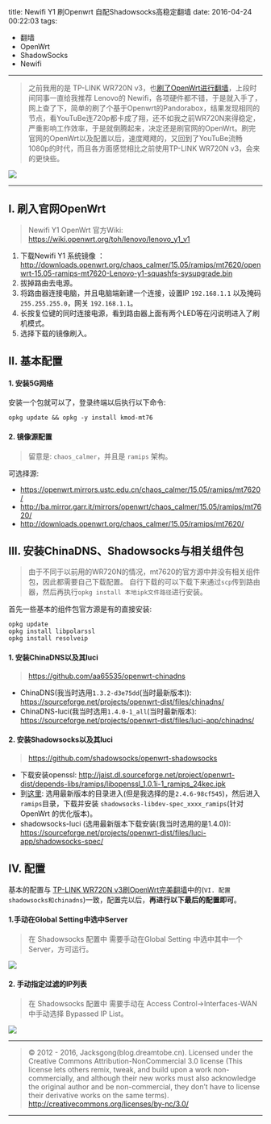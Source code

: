title: Newifi Y1 刷Openwrt 自配Shadowsocks高稳定翻墙
date: 2016-04-24 00:22:03
tags:
- 翻墙
- OpenWrt
- ShadowSocks
- Newifi

---

> 之前我用的是 TP-LINK WR720N v3，也[刷了OpenWrt进行翻墙](http://blog.dreamtobe.cn/2015/09/06/wr720n-v3-openwrt-shadowsocks/)，上段时间同事一直给我推荐 Lenovo的 Newifi，各项硬件都不错，于是就入手了，网上查了下，简单的刷了个基于Openwrt的Pandorabox，结果发现相同的节点，看YouTuBe连720p都卡成了翔，还不如我之前WR720N来得稳定，严重影响工作效率，于是就倒腾起来，决定还是刷官网的OpenWrt。刷完官网的OpenWrt以及配置以后，速度飕飕的，又回到了YouTuBe流畅1080p的时代，而且各方面感觉相比之前使用TP-LINK WR720N v3，会来的更快些。

<!-- more -->

![](/img/newifi-1.png)

---

## I. 刷入官网OpenWrt

> Newifi Y1 OpenWrt 官方Wiki: https://wiki.openwrt.org/toh/lenovo/lenovo_y1_v1

1. 下载Newifi Y1 系统镜像 ： http://downloads.openwrt.org/chaos_calmer/15.05/ramips/mt7620/openwrt-15.05-ramips-mt7620-Lenovo-y1-squashfs-sysupgrade.bin
2. 拔掉路由去电源。
3. 将路由器连接电脑，并且电脑端新建一个连接，设置IP `192.168.1.1` 以及掩码 `255.255.255.0`，网关 `192.168.1.1`。
4. 长按复位键的同时连接电源，看到路由器上面有两个LED等在闪说明进入了刷机模式。
5. 选择下载的镜像刷入。

## II. 基本配置

#### 1. 安装5G网络

安装一个包就可以了，登录终端以后执行以下命令:

```
opkg update && opkg -y install kmod-mt76
```

#### 2. 镜像源配置

> 留意是: `chaos_calmer`，并且是 `ramips` 架构。

可选择源:

- https://openwrt.mirrors.ustc.edu.cn/chaos_calmer/15.05/ramips/mt7620/
- http://ba.mirror.garr.it/mirrors/openwrt/chaos_calmer/15.05/ramips/mt7620/
- http://downloads.openwrt.org/chaos_calmer/15.05/ramips/mt7620/

## III. 安装ChinaDNS、Shadowsocks与相关组件包

> 由于不同于以前用的WR720N的情况，mt7620的官方源中并没有相关组件包，因此都需要自己下载配置。
> 自行下载的可以下载下来通过`scp`传到路由器，然后再执行`opkg install 本地ipk文件路径`进行安装。

首先一些基本的组件包官方源是有的直接安装:

```
opkg update
opkg install libpolarssl
opkg install resolveip
```

#### 1. 安装ChinaDNS以及其luci

> https://github.com/aa65535/openwrt-chinadns

- ChinaDNS(我当时选用`1.3.2-d3e75dd`(当时最新版本)): https://sourceforge.net/projects/openwrt-dist/files/chinadns/
- ChinaDNS-luci(我当时选用`1.4.0-1_all`(当时最新版本): https://sourceforge.net/projects/openwrt-dist/files/luci-app/chinadns/

#### 2. 安装Shadowsocks以及其luci

> https://github.com/shadowsocks/openwrt-shadowsocks

- 下载安装openssl: http://jaist.dl.sourceforge.net/project/openwrt-dist/depends-libs/ramips/libopenssl_1.0.1i-1_ramips_24kec.ipk
- 到[这里](https://sourceforge.net/projects/openwrt-dist/files/shadowsocks-libev/):
选用最新版本的目录进入(但是我选择的是`2.4.6-98cf545`)，然后进入`ramips`目录，下载并安装 `shadowsocks-libdev-spec_xxxx_ramips`(针对 OpenWrt 的优化版本)。
- shadowsocks-luci (选用最新版本下载安装(我当时选用的是1.4.0)): https://sourceforge.net/projects/openwrt-dist/files/luci-app/shadowsocks-spec/

## IV. 配置

基本的配置与 [TP-LINK WR720N v3刷OpenWrt完美翻墙](http://blog.dreamtobe.cn/2015/09/06/wr720n-v3-openwrt-shadowsocks/)中的(`VI. 配置shadowsocks和chinadns`)一致，配置完以后，**再进行以下最后的配置即可**。

#### 1.手动在Global Setting中选中Server

> 在 Shadowsocks 配置中 需要手动在Global Setting 中选中其中一个Server，方可运行。

![](/img/newifi-2.png)

#### 2. 手动指定过滤的IP列表

> 在 Shadowsocks 配置中 需要手动在 Access Control->Interfaces-WAN 中手动选择 Bypassed IP List。

![](/img/newifi-3.png)


---

> © 2012 - 2016, Jacksgong(blog.dreamtobe.cn). Licensed under the Creative Commons Attribution-NonCommercial 3.0 license (This license lets others remix, tweak, and build upon a work non-commercially, and although their new works must also acknowledge the original author and be non-commercial, they don’t have to license their derivative works on the same terms). http://creativecommons.org/licenses/by-nc/3.0/

---
